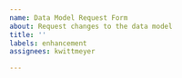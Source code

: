 ```yaml
---
name: Data Model Request Form
about: Request changes to the data model
title: ''
labels: enhancement
assignees: kwittmeyer

---
```



